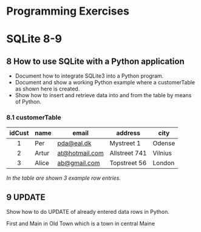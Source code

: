 # Programming Exercises #
# SQLite 8-9 #

## 8 How to use SQLite with a Python application ##

 * Document how to integrate SQLite3 into a Python program.
 * Document and show a working Python example where a customerTable as shown
   here is created.
 * Show how to insert and retrieve data into and from the table by means of
   Python.


### 8.1 customerTable

| idCust |  name |          email |       address | city    |
|:------:|-------|----------------|---------------|---------|
|      1 |   Per |     pda@eal.dk |    Mystreet 1 |  Odense |
|      2 | Artur | at@hotmail.com | Allstreet 741 | Vilnius |
|      3 | Alice |   ab@gmail.com |  Topstreet 56 |  London |
*In the table are shown 3 example row entries.*

## 9 UPDATE

Show how to do UPDATE of already entered data rows in Python.

First and Main in Old Town which is a town in central Maine
